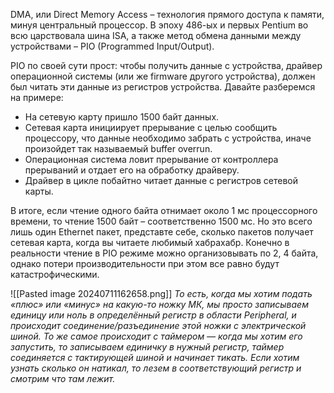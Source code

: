DMA, или Direct Memory Access – технология прямого доступа к памяти, минуя центральный процессор. В эпоху 486-ых и первых Pentium во всю царствовала шина ISA, а также метод обмена данными между устройствами – PIO (Programmed Input/Output).

PIO по своей сути прост: чтобы получить данные с устройства, драйвер операционной системы (или же firmware другого устройства), должен был читать эти данные из регистров устройства. Давайте разберемся на примере:

- На сетевую карту пришло 1500 байт данных.
- Сетевая карта инициирует прерывание с целью сообщить процессору, что данные необходимо забрать с устройства, иначе произойдет так называемый buffer overrun.
- Операционная система ловит прерывание от контроллера прерываний и отдает его на обработку драйверу.
- Драйвер в цикле побайтно читает данные с регистров сетевой карты.

В итоге, если чтение одного байта отнимает около 1 мс процессорного времени, то чтение 1500 байт – соответственно 1500 мс. Но это всего лишь один Ethernet пакет, представте себе, сколько пакетов получает сетевая карта, когда вы читаете любимый хабрахабр. Конечно в реальности чтение в PIO режиме можно организовывать по 2, 4 байта, однако потери производительности при этом все равно будут катастрофическими.

![[Pasted image 20240711162658.png]]
_То есть, когда мы хотим подать «плюс» или «минус» на какую-то ножку МК, мы просто записываем единицу или ноль в определённый регистр в области Peripheral, и происходит соединение/разъединение этой ножки с электрической шиной. То же самое происходит с таймером — когда мы хотим его запустить, то записываем единичку в нужный регистр, таймер соединяется с тактирующей шиной и начинает тикать. Если хотим узнать сколько он натикал, то лезем в соответствующий регистр и смотрим что там лежит._

